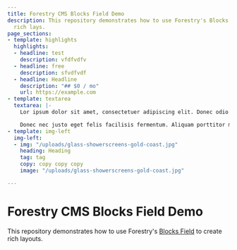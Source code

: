 ```yaml
---
title: Forestry CMS Blocks Field Demo
description: This repository demonstrates how to use Forestry's Blocks Field to create
  rich lays.
page_sections:
- template: highlights
  highlights:
  - headline: test
    description: vfdfvdfv
  - headline: free
    description: sfvdfvdf
  - headline: Headline
    description: "## $0 / mo"
    url: https://example.com
- template: textarea
  textarea: |-
    Lor ipsum dolor sit amet, consectetuer adipiscing elit. Donec odio. Quisque volutpat mattis eros. Nullam malesuada erat ut turpis. Suspendisse urna nibh, viverra non, semper suscipit, posuere a, pede.

    Donec nec justo eget felis facilisis fermentum. Aliquam porttitor mauris sit amet orci. Aenean dignissim pellentesque felis.
- template: img-left
  img-left:
  - img: "/uploads/glass-showerscreens-gold-coast.jpg"
    heading: Heading
    tag: tag
    copy: copy copy copy
    image: "/uploads/glass-showerscreens-gold-coast.jpg"

---
```

# Forestry CMS Blocks Field Demo

This repository demonstrates how to use Forestry's [Blocks Field](https://forestry.io/docs/settings/fields/#blocks) to create rich layouts.